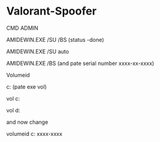 # Valorant-Spoofer
CMD ADMIN

AMIDEWIN.EXE /SU /BS  (status -done)

AMIDEWIN.EXE /SU auto

AMIDEWIN.EXE /BS (and pate serial number xxxx-xx-xxxx)

Volumeid

c: (pate exe vol)

vol c:

vol d:

and now change

volumeid c: xxxx-xxxx
